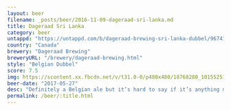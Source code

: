 ```yaml
---
layout: beer
filename: _posts/beer/2016-11-09-dageraad-sri-lanka.md
title: Dageraad Sri Lanka
category: beer
untappd: "https://untappd.com/b/dageraad-brewing-sri-lanka-dubbel/967412"
country: "Canada"
brewery: "Dageraad Brewing"
breweryURL: "/brewery/dageraad-brewing.html"
style: "Belgian Dubbel"
score: 7.5
img: https://scontent.xx.fbcdn.net/v/t31.0-0/p480x480/18768280_10155251933148745_7385822046292316880_o.jpg?_nc_cat=100&_nc_ohc=wSoGgey529EAQn5zEPYsURTt9pfpDu4W6s6jfVg_leqyjpPNIE-aDrVvg&_nc_ht=scontent.xx&oh=85d9c903b5bef2caac9b1018dad2951a&oe=5E53D9F0
beer-date: "2017-05-27"
desc: "Definitely a Belgian ale but it’s hard to say if it’s anything more"
permalink: /beer/:title.html
---
```

